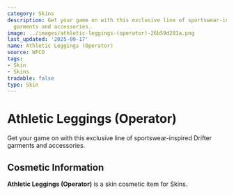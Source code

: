 ```yaml
---
category: Skins
description: Get your game on with this exclusive line of sportswear-inspired Drifter
  garments and accessories.
image: ../images/athletic-leggings-(operator)-26b59d281a.png
last_updated: '2025-09-17'
name: Athletic Leggings (Operator)
source: WFCD
tags:
- Skin
- Skins
tradable: false
type: Skin
---
```


# Athletic Leggings (Operator)

Get your game on with this exclusive line of sportswear-inspired Drifter garments and accessories.

## Cosmetic Information

**Athletic Leggings (Operator)** is a skin cosmetic item for Skins.

